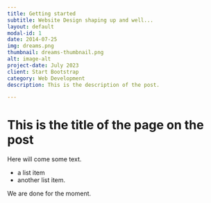 ```yaml
---
title: Getting started
subtitle: Website Design shaping up and well...
layout: default
modal-id: 1
date: 2014-07-25
img: dreams.png
thumbnail: dreams-thumbnail.png
alt: image-alt
project-date: July 2023
client: Start Bootstrap
category: Web Development
description: This is the description of the post.

---
```


# This is the title of the page on the post

Here will come some text.

- a list item
- another list item.

We are done for the moment.
